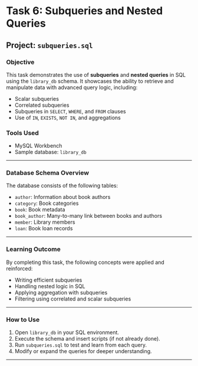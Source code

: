 # Task 6: Subqueries and Nested Queries

## Project: `subqueries.sql`

### Objective
This task demonstrates the use of **subqueries** and **nested queries** in SQL using the `library_db` schema. It showcases the ability to retrieve and manipulate data with advanced query logic, including:

- Scalar subqueries
- Correlated subqueries
- Subqueries in `SELECT`, `WHERE`, and `FROM` clauses
- Use of `IN`, `EXISTS`, `NOT IN`, and aggregations

### Tools Used
- MySQL Workbench
- Sample database: `library_db`

---

### Database Schema Overview

The database consists of the following tables:

- `author`: Information about book authors
- `category`: Book categories
- `book`: Book metadata
- `book_author`: Many-to-many link between books and authors
- `member`: Library members
- `loan`: Book loan records

---

### Learning Outcome

By completing this task, the following concepts were applied and reinforced:

- Writing efficient subqueries
- Handling nested logic in SQL
- Applying aggregation with subqueries
- Filtering using correlated and scalar subqueries

---

### How to Use

1. Open `library_db` in your SQL environment.
2. Execute the schema and insert scripts (if not already done).
3. Run `subqueries.sql` to test and learn from each query.
4. Modify or expand the queries for deeper understanding.

---
